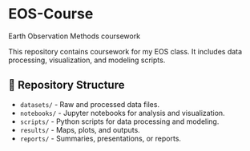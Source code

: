 # EOS-Course
Earth Observation Methods coursework

This repository contains coursework for my EOS class. It includes data processing, visualization, and modeling scripts.

## 📂 Repository Structure
- `datasets/` - Raw and processed data files.
- `notebooks/` - Jupyter notebooks for analysis and visualization.
- `scripts/` - Python scripts for data processing and modeling.
- `results/` - Maps, plots, and outputs.
- `reports/` - Summaries, presentations, or reports.
